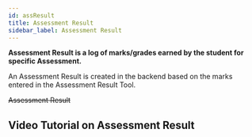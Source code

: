```yaml
---
id: assResult
title: Assessment Result
sidebar_label: Assessment Result
---
```


**Assessment Result is a log of marks/grades earned by the student for specific Assessment.**

An Assessment Result is created in the backend based on the marks entered in the Assessment Result Tool.

~~Assessment Result~~

## Video Tutorial on Assessment Result 